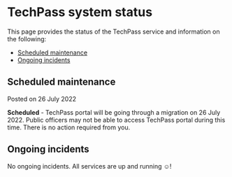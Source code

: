 # TechPass system status
This page provides the status of the TechPass service and information on the following:
- [Scheduled maintenance](#scheduled-maintenance)
- [Ongoing incidents](#ongoing-incidents)
<!--- [Previous incidents](#previous-incidents)-->

## Scheduled maintenance
Posted on 26 July 2022

**Scheduled** - TechPass portal will be going through a migration on 26 July 2022. Public officers may not be able to access TechPass portal during this time. There is no action required from you.


## Ongoing incidents

No ongoing incidents. All services are up and running :relaxed:!

<!--## Previous incidents
-->
